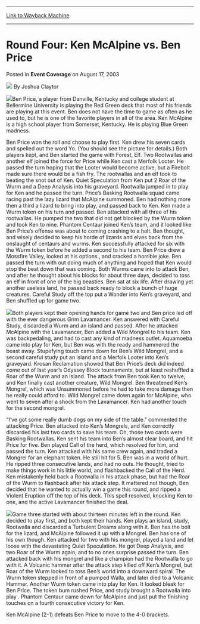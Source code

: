 
---
[Link to Wayback Machine](https://web.archive.org/web/20220627023810/https://magic.wizards.com/en/articles/archive/event-coverage/round-four-ken-mcalpine-vs-ben-price-2003-08-17)

[_metadata_:author]:- "Joshua Claytor"
[_metadata_:description]:- "Ben Price, a player from Danville, Kentucky and college student at Bellermine University is playing the Red Green deck that most of his friends are playing at this event. Ben does not have the time to game as often as he used to, but he is one of the favorite players in all of the area. Ken McAlpine is a high school player from Somerset, Kentucky. He is playing Blue Green"
[_metadata_:generator]:- "Drupal 7 (http://drupal.org)"
[_metadata_:node]:- "791456"
[_metadata_:publish_date]:- "2003-08-17"
[_metadata_:source]:- "div-main-content"
[_metadata_:title]:- "Round Four: Ken McAlpine vs. Ben Price"
[_metadata_:wayback_capture_timestamp]:- "2022-06-27 02:38:10"
[_metadata_:wayback_raw_url]:- "https://web.archive.org/web/20220627023810id_/https://magic.wizards.com/en/articles/archive/event-coverage/round-four-ken-mcalpine-vs-ben-price-2003-08-17"
[_metadata_:wayback_url]:- "https://magic.wizards.com/en/articles/archive/event-coverage/round-four-ken-mcalpine-vs-ben-price-2003-08-17"
---


Round Four: Ken McAlpine vs. Ben Price
======================================



 Posted in **Event Coverage**
 on August 17, 2003 






![](https://media.magic.wizards.com/styles/auth_small/public/generic-avatar-150_604.png)
By Joshua Claytor











![](https://media.magic.wizards.com/image_legacy_migration/sideboard/images/ky03/979.jpg)Ben Price, a player from Danville, Kentucky and college student at Bellermine University is playing the Red Green deck that most of his friends are playing at this event. Ben does not have the time to game as often as he used to, but he is one of the favorite players in all of the area. Ken McAlpine is a high school player from Somerset, Kentucky. He is playing Blue Green madness. 

Ben Price won the roll and choose to play first. Ken drew his seven cards and spelled out the word Yo. (You should see the picture for details.) Both players kept, and Ben started the game with Forest, Elf. Two Rootwallas and another elf joined the force for Price while Ken cast a Merfolk Looter. He passed the turn hoping that the Looter would become active, but a Firebolt made sure there would be a fish fry. The rootwallas and an elf took to beating the snot out of Ken. Quiet Speculation from Ken put 2 Roar of the Wurm and a Deep Analysis into his graveyard. Rootwalla jumped in to play for Ken and he passed the turn. Price’s Basking Rootwalla squad came racing past the lazy lizard that McAlpine summoned. Ben had nothing more then a third a lizard to bring into play, and passed back to Ken. Ken made a Wurm token on his turn and passed. Ben attacked with all three of his rootwallas. He pumped the two that did not get blocked by the Wurm token and took Ken to nine. Phantom Centaur joined Ken’s team, and it looked like Ben Price’s offense was about to coming crashing to a halt. Ben thought, and wisely decided to keep his horde of lizards and elves back from the onslaught of centaurs and wurms. Ken successfully attacked for six with the Wurm token before he added a second to his team. Ben Price drew a Mossfire Valley, looked at his options., and cracked a horrible joke. Ben passed the turn with out doing much of anything and hoped that Ken would stop the beat down that was coming. Both Wurms came into to attack Ben, and after he thought about his blocks for about three days, decided to toss an elf in front of one of the big beasties. Ben sat at six life. After drawing yet another useless land, he passed back ready to block a bunch of huge creatures. Careful Study off the top put a Wonder into Ken’s graveyard, and Ben shuffled up for game two. 

![](https://media.magic.wizards.com/image_legacy_migration/sideboard/images/ky03/980.jpg)Both players kept their opening hands for game two and Ben price led off with the ever dangerous Grim Lavamancer. Ken answered with Careful Study, discarded a Wurm and an island and passed. After he attacked McAlpine with the Lavamancer, Ben added a Wild Mongrel to his team. Ken was backpedaling, and had to cast any kind of madness outlet. Aquamoeba came into play for Ken, but Ben was with the ready and hammered the beast away. Stupefying touch came down for Ben’s Wild Mongrel, and a second careful study put an island and a Merfolk Looter into Ken’s graveyard. Krosan Reclamation showed that Ben Price’s deck did indeed come out of last year’s Odyssey Block tournaments, but at least reshuffled a Roar of the Wurm and an Island. The attack from Ben took Ken to twelve, and Ken finally cast another creature, Wild Mongrel. Ben threatened Ken’s Mongrel, which was Unsummoned before he had to take more damage then he really could afford to. Wild Mongrel came down again for McAlpine, who went to seven after a shock from the Lavamancer. Ken had another touch for the second mongrel.

“I’ve got some really dumb dogs on my side of the table.” commented the attacking Price. Ben attacked into Ken’s Mongrels, and Ken correctly discarded his last two cards to save his team. Oh, those two cards were Basking Rootwallas. Ken sent his team into Ben’s almost clear board, and hit Price for five. Ben played Call of the herd, which resolved for him, and passed the turn. Ken attacked with his same crew again, and traded a Mongrel for an elephant token. He still hit for 5. Ben was in a world of hurt. He ripped three consecutive lands, and had no outs. He thought, tried to make things work in his little world, and flashbacked the Call of the Herd. Ken mistakenly held back a Rootwalla in his attack phase, but had the Roar of the Wurm to flashback after his attack step. It mattered not though, Ben decided that he wanted to actually win a game this round, and ripped a Violent Eruption off the top of his deck. This spell resolved, knocking Ken to one, and the active Lavamancer finished the deal. 

![](https://media.magic.wizards.com/image_legacy_migration/sideboard/images/ky03/981.jpg)Game three started with about thirteen minutes left in the round. Ken decided to play first, and both kept their hands. Ken plays an island, study, Rootwalla and discarded a Turbulent Dreams along with it. Ben has the bolt for the lizard, and McAlpine followed it up with a Mongrel. Ben has one of his own though. Ken attacked for two with his mongrel, played a land and let loose with the devastating Quiet Speculation. He got Deep Analysis, and two Roar of the Wurm again, and to no ones surprise passed the turn. Ben attacked back with his mongrel and like a champion had the Rootwalla to go with it. A Volcanic hammer after the attack step killed off Ken’s Mongrel, but Roar of the Wurm looked to toss Ben’s world into a downward spiral. The Wurm token stepped in front of a pumped Walla, and later died to a Volcanic Hammer. Another Wurm token came into play for Ken. It looked bleak for Ben Price. The token bum rushed Price, and study brought a Rootwalla into play . Phantom Centaur came down for McAlpine and just put the finishing touches on a fourth consecutive victory for Ken. 

Ken McAlpine (2-1) defeats Ben Price to move to the 4-0 brackets. 







